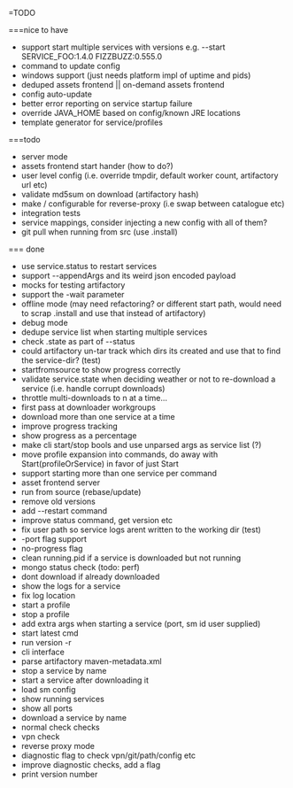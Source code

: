 =TODO

===nice to have
- support start multiple services with versions e.g. --start SERVICE_FOO:1.4.0 FIZZBUZZ:0.555.0
- command to update config
- windows support (just needs platform impl of uptime and pids)
- deduped assets frontend || on-demand assets frontend
- config auto-update
- better error reporting on service startup failure
- override JAVA_HOME based on config/known  JRE locations
- template generator for service/profiles

===todo
- server mode
- assets frontend start hander (how to do?)
- user level config (i.e. override tmpdir, default worker count, artifactory url etc)
- validate md5sum on download (artifactory hash)
- make / configurable for reverse-proxy (i.e swap between catalogue etc)
- integration tests
- service mappings, consider injecting a new config with all of them?
- git pull when running from src (use .install)

=== done
- use service.status to restart services
- support --appendArgs and its weird json encoded payload
- mocks for testing artifactory
- support the -wait parameter
- offline mode (may need refactoring? or different start path, would need to scrap .install and use that instead of artifactory)
- debug mode
- dedupe service list when starting multiple services
- check .state as part of --status
- could artifactory un-tar track which dirs its created and use that to find the service-dir? (test)
- startfromsource to show progress correctly
- validate service.state when deciding weather or not to re-download a service (i.e. handle corrupt downloads)
- throttle multi-downloads to n at a time...
- first pass at downloader workgroups
- download more than one service at a time
- improve progress tracking
- show progress as a percentage
- make cli start/stop bools and use unparsed args as service list (?)
- move profile expansion into commands, do away with Start(profileOrService) in favor of just Start
- support starting more than one service per command
- asset frontend server
- run from source (rebase/update)
- remove old versions
- add --restart command
- improve status command, get version etc
- fix user path so service logs arent written to the working dir (test)
- -port flag support
- no-progress flag
- clean running.pid if a service is downloaded but not running
- mongo status check (todo: perf)
- dont download if already downloaded
- show the logs for a service
- fix log location
- start a profile
- stop a profile
- add extra args when starting a service (port, sm id user supplied)
- start latest cmd
- run version -r
- cli interface
- parse artifactory maven-metadata.xml
- stop a service by name
- start a service after downloading it
- load sm config
- show running services
- show all ports
- download a service by name
- normal check checks
- vpn check
- reverse proxy mode
- diagnostic flag to check vpn/git/path/config etc
- improve diagnostic checks, add a flag
- print version number
